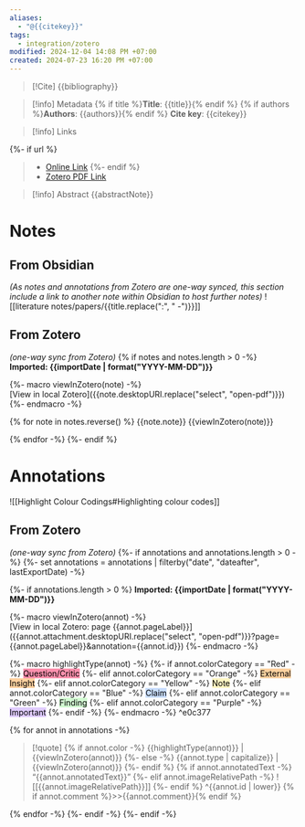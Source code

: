 ```yaml
---
aliases:
  - "@{{citekey}}"
tags:
  - integration/zotero
modified: 2024-12-04 14:08 PM +07:00
created: 2024-07-23 16:20 PM +07:00
---
```

> [!Cite]
> {{bibliography}}

> [!info] Metadata
> {% if title %}**Title**: {{title}}{% endif %}
> {% if authors %}**Authors**: {{authors}}{% endif %}
> **Cite key**: {{citekey}}

>[!info] Links
>
{%- if url %}
> - [Online Link]({{url}})
{%- endif %}
> - [Zotero PDF Link]({{desktopURI}})

> [!info] Abstract
> {{abstractNote}}

# Notes
## From Obsidian
_(As notes and annotations from Zotero are one-way synced, this section include a link to another note within Obsidian to host further notes)_
![[literature notes/papers/{{title.replace(":", " -")}}]]
## From Zotero
_(one-way sync from Zotero)_
{% if notes and notes.length > 0 -%}
**Imported: {{importDate | format("YYYY-MM-DD")}}**

{%- macro viewInZotero(note) -%}  
[View in local Zotero]({{note.desktopURI.replace("select", "open-pdf")}})
{%- endmacro -%}

{% for note in notes.reverse() %}
{{note.note}}
{{viewInZotero(note)}}

{% endfor -%}
{%- endif %}
# Annotations
![[Highlight Colour Codings#Highlighting colour codes]]
## From Zotero
_(one-way sync from Zotero)_
{%- if annotations and annotations.length > 0 -%}
{%- set annotations = annotations | filterby("date", "dateafter", lastExportDate) -%}

{%- if annotations.length > 0 %}
**Imported: {{importDate | format("YYYY-MM-DD")}}**

{%- macro viewInZotero(annot) -%}  
[View in local Zotero: page {{annot.pageLabel}}]({{annot.attachment.desktopURI.replace("select", "open-pdf")}}?page={{annot.pageLabel}}&annotation={{annot.id}})
{%- endmacro -%}

{%- macro highlightType(annot) -%}
{%- if annot.colorCategory == "Red" -%}
<mark style="background: #FF5582A6;">Question/Critic</mark>
{%- elif annot.colorCategory == "Orange" -%}
<mark style="background: #FFB86CA6;">External Insight</mark>
{%- elif annot.colorCategory == "Yellow" -%}
<mark style="background: #FFF3A3A6;">Note</mark>
{%- elif annot.colorCategory == "Blue" -%}
<mark style="background: #ADCCFFA6;">Claim</mark>
{%- elif annot.colorCategory == "Green" -%}
<mark style="background: #BBFABBA6;">Finding</mark>
{%- elif annot.colorCategory == "Purple" -%}
<mark style="background: #D2B3FFA6;">Important</mark>
{%- endif -%}
{%- endmacro -%} ^e0c377

{% for annot in annotations -%}

>[!quote] {% if annot.color -%}
{{highlightType(annot)}} | {{viewInZotero(annot)}} 
{%- else -%}
{{annot.type | capitalize}} | {{viewInZotero(annot)}}
{%- endif %}
{% if annot.annotatedText -%}
>“{{annot.annotatedText}}”
{%- elif annot.imageRelativePath -%}
>![[{{annot.imageRelativePath}}]]
{%- endif %} ^{{annot.id | lower}}
{% if annot.comment %}>>{{annot.comment}}{% endif %}

{% endfor -%}
{%- endif -%}
{%- endif -%}
